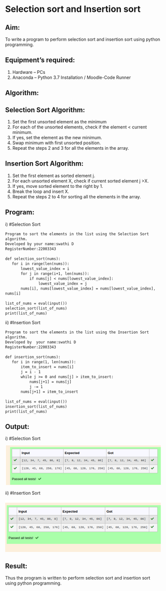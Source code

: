 # Selection sort and Insertion sort
## Aim:
To write a program to perform selection sort and insertion sort using python programming.

## Equipment’s required:
1.	Hardware – PCs
2.	Anaconda – Python 3.7 Installation / Moodle-Code Runner

## Algorithm:

## Selection Sort Algorithm:
1.	Set the first unsorted element as the minimum
2.	For each of the unsorted elements, check if the element < current minimum.
3.	If yes, set the element as the new minimum.
4.	Swap minimum with first unsorted position.
5.	Repeat the steps 2 and 3 for all the elements in the array.

## Insertion Sort Algorithm:
1.	Set the first element as sorted element j.
2.	For each unsorted element X, check if current sorted element j >X.
3.	If yes, move sorted element to the right by 1.
4.	Break the loop and insert X.
5.	Repeat the steps 2 to 4 for sorting all the elements in the array.

## Program:
i)	#Selection Sort

``` 
Program to sort the elements in the list using the Selection Sort algorithm.
Developed by your name:swathi D
RegisterNumber:22003343

def selection_sort(nums):
   for i in range(len(nums)):
       lowest_value_index = i
       for j in range(i+1, len(nums)):
           if nums[j] < nums[lowest_value_index]:
               lowest_value_index = j
       nums[i], nums[lowest_value_index] = nums[lowest_value_index], nums[i]
    
list_of_nums = eval(input())
selection_sort(list_of_nums)
print(list_of_nums)

```
ii)	#Insertion Sort

```
Program to sort the elements in the list using the Insertion Sort algorithm.
Developed by  your name:swathi D
RegisterNumber:22003343 

def insertion_sort(nums):
   for i in range(1, len(nums)):
       item_to_insert = nums[i]
       j = i - 1
       while j >= 0 and nums[j] > item_to_insert:
           nums[j+1] = nums[j]
           j -= 1
       nums[j+1] = item_to_insert
    
list_of_nums = eval(input())
insertion_sort(list_of_nums)
print(list_of_nums)

```

## Output:

i)	#Selection Sort

![output](sort.png)


ii)	#Insertion Sort

![output](sort2.png)


## Result:
Thus the program is written to perform selection sort and insertion sort using python programming.
